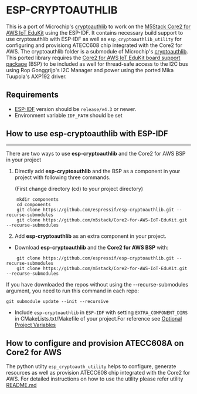 # ESP-CRYPTOAUTHLIB

This is a port of Microchip's [cryptoauthlib](https://github.com/MicrochipTech/cryptoauthlib) to work on the [M5Stack Core2 for AWS IoT EduKit](https://aws.amazon.com/iot/edukit/#Get_started_with_AWS_IoT_EduKit) using the ESP-IDF. It contains necessary build support to use cryptoauthlib with ESP-IDF as well as `esp_cryptoauthlib_utility` for configuring and provisiong ATECC608 chip integrated with the Core2 for AWS. The cryptoauthlib folder is a submodule of Microchip's [cryptoauthlib](https://github.com/MicrochipTech/cryptoauthlib). This ported library requires the [Core2 for AWS IoT EduKit board support package](https://github.com/m5stack/Core2-for-AWS-IoT-EduKit) (BSP) to be included as well for thread-safe access to the I2C bus using Rop Gonggrijp's I2C Manager and power using the ported Mika Tuupola's AXP192 driver.

## Requirements

* [ESP-IDF](https://github.com/espressif/esp-idf) version should be `release/v4.3` or newer.
* Environment variable `IDF_PATH` should be set

## How to use esp-cryptoauthlib with ESP-IDF
---
There are two ways to use **esp-cryptoauthlib** and the Core2 for AWS BSP in your project

1) Directly add **esp-cryptoauthlib** and the BSP as a component in your project with following three commands.

    (First change directory (cd) to your project directory)
```
    mkdir components
    cd components
    git clone https://github.com/espressif/esp-cryptoauthlib.git --recurse-submodules
    git clone https://github.com/m5stack/Core2-for-AWS-IoT-EduKit.git --recurse-submodules

```
2) Add **esp-cryptoauthlib** as an extra component in your project.

* Download **esp-cryptoauthlib** and the **Core2 for AWS BSP** with:
```
    git clone https://github.com/espressif/esp-cryptoauthlib.git --recurse-submodules
    git clone https://github.com/m5stack/Core2-for-AWS-IoT-EduKit.git --recurse-submodules
```

If you have downloaded the repos without using the --recurse-submodules argument, you need to run this command in each repo:
```
git submodule update --init --recursive
```

* Include  `esp-cryptoauthlib` in `ESP-IDF` with setting `EXTRA_COMPONENT_DIRS` in CMakeLists.txt/Makefile of your project.For reference see [Optional Project Variables](https://docs.espressif.com/projects/esp-idf/en/latest/esp32/api-guides/build-system.html#optional-project-variables)



## How to configure and provision ATECC608A on Core2 for AWS
The python utilty `esp_cryptoauth_utility` helps to configure, generate resources as well as provision ATECC608 chip integrated with the Core2 for AWS.
For detailed instructions on how to use the utility please refer utility [README.md](esp_cryptoauth_utility/README.md)
